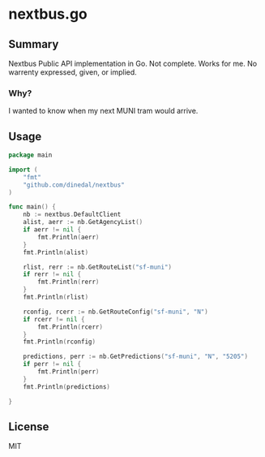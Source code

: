 # nextbus.go

## Summary

Nextbus Public API implementation in Go. Not complete. Works for me. No warrenty expressed, given, or implied.

### Why?

I wanted to know when my next MUNI tram would arrive.

## Usage

```go
package main

import (
    "fmt"
    "github.com/dinedal/nextbus"
)

func main() {
    nb := nextbus.DefaultClient
    alist, aerr := nb.GetAgencyList()
    if aerr != nil {
        fmt.Println(aerr)
    }
    fmt.Println(alist)

    rlist, rerr := nb.GetRouteList("sf-muni")
    if rerr != nil {
        fmt.Println(rerr)
    }
    fmt.Println(rlist)

    rconfig, rcerr := nb.GetRouteConfig("sf-muni", "N")
    if rcerr != nil {
        fmt.Println(rcerr)
    }
    fmt.Println(rconfig)

    predictions, perr := nb.GetPredictions("sf-muni", "N", "5205")
    if perr != nil {
        fmt.Println(perr)
    }
    fmt.Println(predictions)

}
```

## License
MIT
